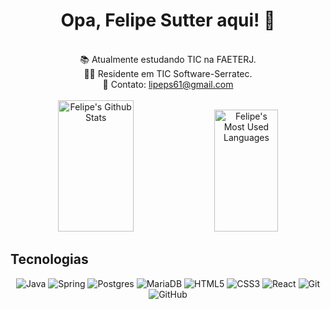 <h1 align="center"> Opa, Felipe Sutter aqui! 👋</h1>
<br> 
<div align="center">  
 📚 Atualmente estudando TIC na FAETERJ.<br>
 👨‍💻 Residente em TIC Software-Serratec. <br>
 📧 Contato: <a href="#">lipeps61@gmail.com</a><br><br>
      <img width="49%" height="210px" src="https://github-readme-stats.vercel.app/api?username=FelipeSutter&show_icons=true&count_private=true&hide_border=true&title_color=9000D3&icon_color=FFBF00&text_color=F0F8FF&bg_color=000000" alt="Felipe's Github Stats" /> 
      <img width="45%" height="195px" src="https://github-readme-stats.vercel.app/api/top-langs/?username=FelipeSutter&layout=compact&hide_border=true&title_color=9000D3&text_color=F0F8FF&bg_color=000000" alt="Felipe's Most Used Languages" />
 </div>
 
 <h2>Tecnologias</h2>
 <div align="center">

![Java](https://img.shields.io/badge/java-%23ED8B00.svg?style=for-the-badge&logo=openjdk&logoColor=white)
![Spring](https://img.shields.io/badge/spring-%236DB33F.svg?style=for-the-badge&logo=spring&logoColor=white)
![Postgres](https://img.shields.io/badge/postgres-%23316192.svg?style=for-the-badge&logo=postgresql&logoColor=white)
![MariaDB](https://img.shields.io/badge/MariaDB-003545?style=for-the-badge&logo=mariadb&logoColor=white)
![HTML5](https://img.shields.io/badge/html5-%23E34F26.svg?style=for-the-badge&logo=html5&logoColor=white)
![CSS3](https://img.shields.io/badge/css3-%231572B6.svg?style=for-the-badge&logo=css3&logoColor=white)
![React](https://img.shields.io/badge/react-%2320232a.svg?style=for-the-badge&logo=react&logoColor=%2361DAFB)
![Git](https://img.shields.io/badge/git-%23F05033.svg?style=for-the-badge&logo=git&logoColor=white)
![GitHub](https://img.shields.io/badge/github-%23121011.svg?style=for-the-badge&logo=github&logoColor=white)

 </div>
 




